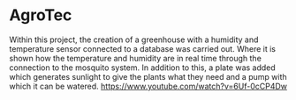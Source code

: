# AgroTec
Within this project, the creation of a greenhouse with a humidity and temperature sensor connected to a database was carried out. Where it is shown how the temperature and humidity are in real time through the connection to the mosquito system. In addition to this, a plate was added which generates sunlight to give the plants what they need and a pump with which it can be watered.
https://www.youtube.com/watch?v=6Uf-0cCP4Dw
